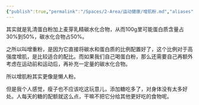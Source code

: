 ```yaml
---
{"publish":true,"permalink":"/Spaces/2-Area/运动健康/增肌粉.md","aliases":"增重粉","title":"增肌粉","created":"2022-09-17","modified":"2023-03-14","cssclasses":""}
---
```



其实就是乳清蛋白粉加上麦芽乳精碳水化合物，从而100g里可能蛋白质含量占30%到50%，碳水化合物占50%。

之所以叫增重粉，是因为它直接将碳水和蛋白质的比例配置好了，这个比例对于高强度增肌，是比较适合的配比。而如果我们自己喝蛋白粉，那么还需要自己再额外考虑在运动前和运动后，再补充一定量的碳水化合物。

所以增肌粉其实更像是懒人粉。

但是我个人感觉，瘦子也不应该吃这玩意儿，添加糖吃多了，对身体没有太多好处。人每天的糖的配额就这么点，干嘛不把它分给其他更好吃的食物呢。